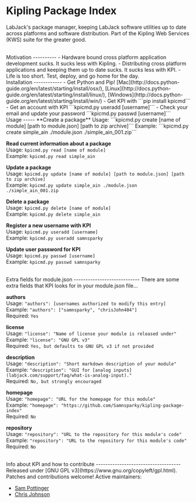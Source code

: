 Kipling Package Index
======================================
LabJack's package manager, keeping LabJack software utilities up to date across platforms and software distribution. Part of the Kipling Web Services (KWS) suite for the greater good.

<br>
Motivation
----------
 - Hardware bound cross platform application development sucks. It sucks less with Kipling.
 - Distributing cross platform applications and keeping them up to date sucks. It sucks less with KPI.
 - Life is too short. Test, deploy, and go home for the day.

<br>
Installation
------------
 - Get Python and Pip! [Mac](http://docs.python-guide.org/en/latest/starting/install/osx/), [Linux](http://docs.python-guide.org/en/latest/starting/install/linux/), [Windows](http://docs.python-guide.org/en/latest/starting/install/win/)
 - Get KPI with ```pip install kpicmd```
 - Get an account with KPI ```kpicmd.py useradd [username]```
 - Check your email and update your password ```kpicmd.py passwd [username]```

<br>
Usage
-----
**Create a package**  
Usage: ```kpicmd.py create [name of module] [path to module.json]  [path to zip archive]```  
Example: ```kpicmd.py create simple_ain ./module.json ./simple_ain_001.zip```

**Read current information about a package**  
Usage: ```kpicmd.py read [name of module]```  
Example: ```kpicmd.py read simple_ain```

**Update a package**  
Usage: ```kpicmd.py update [name of module] [path to module.json] [path to zip archive]```  
Example: ```kpicmd.py update simple_ain ./module.json ./simple_ain_001.zip```

**Delete a package**  
Usage: ```kpicmd.py delete [name of module]```  
Example: ```kpicmd.py delete simple_ain```

**Register a new username with KPI**  
Usage: ```kpicmd.py useradd [username]```  
Example: ```kpicmd.py useradd samnsparky```

**Update user password for KPI**  
Usage: ```kpicmd.py passwd [username]```  
Example: ```kpicmd.py passwd samnsparky```

<br>
Extra fields for module.json
----------------------------
There are some extra fields that KPI looks for in your module.json file...

**authors**  
Usage: ```"authors": [usernames authorized to modify this entry]```  
Example: ```"authors": ["samnsparky", "chrisJohn404"]```  
Required: ```Yes```

**license**  
Usage: ```"license": "Name of license your module is released under"```  
Example: ```"license": "GNU GPL v3"```  
Required: ```Yes, but defaults to GNU GPL v3 if not provided```

**description**  
Usage: ```"description": "Short markdown description of your module"```  
Example: ```"description": "GUI for [analog inputs](labjack.com/support/faq/what-is-analog-input)."```  
Required: ```No, but strongly encouraged```

**homepage**  
Usage: ```"homepage": "URL for the homepage for this module"```  
Example: ```"homepage": "https://github.com/Samnsparky/kipling-package-index"```  
Required: ```No```

**repository**  
Usage: ```"repository": "URL to the repository for this module's code"```  
Example: ```"repository": "URL to the repository for this module's code"```  
Required: ```No```


<br>
Info about KPI and how to contribute
------------------------------------
Released under [GNU GPL v3](https://www.gnu.org/copyleft/gpl.html). Patches and contributions welcome! Active maintainers:

 - [Sam Pottinger](https://github.com/samnsparky)
 - [Chris Johnson](https://github.com/chrisJohn404)
